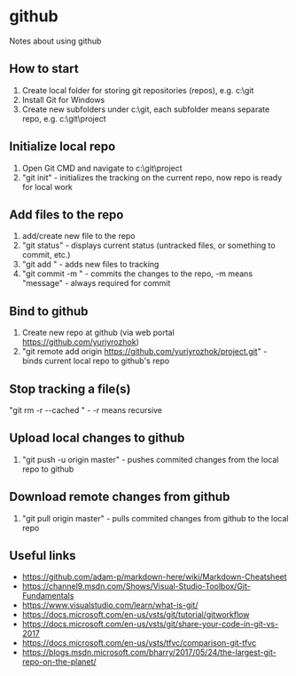 # github
Notes about using github

## How to start
1. Create local folder for storing git repositories (repos), e.g. c:\git
2. Install Git for Windows
3. Create new subfolders under c:\git, each subfolder means separate repo, e.g. c:\git\project

## Initialize local repo
1. Open Git CMD and navigate to c:\git\project
2. "git init" - initializes the tracking on the current repo, now repo is ready for local work

## Add files to the repo
1. add/create new file to the repo
2. "git status" - displays current status (untracked files, or something to commit, etc.)
3. "git add <file or folder>" - adds new files to tracking
4. "git commit -m <message>" - commits the changes to the repo, -m means "message" - always required for commit
  
## Bind to github
1. Create new repo at github (via web portal https://github.com/yuriyrozhok)
2. "git remote add origin https://github.com/yuriyrozhok/project.git" - binds current local repo to github's repo

## Stop tracking a file(s)
"git rm -r --cached <file or folder>" - -r means recursive

## Upload local changes to github
1. "git push -u origin master" - pushes commited changes from the local repo to github

## Download remote changes from github
1. "git pull origin master" - pulls commited changes from github to the local repo

## Useful links
* https://github.com/adam-p/markdown-here/wiki/Markdown-Cheatsheet
* https://channel9.msdn.com/Shows/Visual-Studio-Toolbox/Git-Fundamentals
* https://www.visualstudio.com/learn/what-is-git/
* https://docs.microsoft.com/en-us/vsts/git/tutorial/gitworkflow
* https://docs.microsoft.com/en-us/vsts/git/share-your-code-in-git-vs-2017
* https://docs.microsoft.com/en-us/vsts/tfvc/comparison-git-tfvc
* https://blogs.msdn.microsoft.com/bharry/2017/05/24/the-largest-git-repo-on-the-planet/
